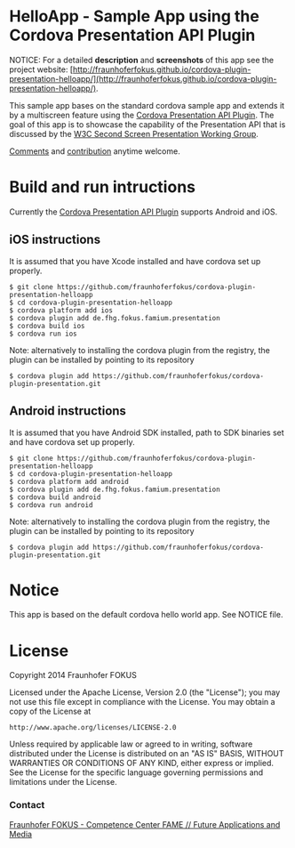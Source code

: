 # HelloApp - Sample App using the Cordova Presentation API Plugin

NOTICE: For a detailed **description** and **screenshots** of this app see the
project website: [http://fraunhoferfokus.github.io/cordova-plugin-presentation-helloapp/](http://fraunhoferfokus.github.io/cordova-plugin-presentation-helloapp/).

This sample app bases on the standard cordova sample app and extends it by a
multiscreen feature using the
[Cordova Presentation API Plugin](http://fraunhoferfokus.github.io/cordova-plugin-presentation/).
The goal of this app is to showcase the capability of the Presentation API that is
discussed by the [W3C Second Screen Presentation Working Group](http://www.w3.org/2014/secondscreen/).

[Comments](https://github.com/fraunhoferfokus/cordova-plugin-presentation-helloapp/issues) and [contribution](https://github.com/fraunhoferfokus/cordova-plugin-presentation-helloapp/pulls) anytime welcome.

# Build and run intructions

Currently the [Cordova Presentation API Plugin](http://fraunhoferfokus.github.io/cordova-plugin-presentation/) supports Android and iOS.

## iOS instructions

It is assumed that you have Xcode installed and have cordova set up
properly.

```
$ git clone https://github.com/fraunhoferfokus/cordova-plugin-presentation-helloapp
$ cd cordova-plugin-presentation-helloapp
$ cordova platform add ios
$ cordova plugin add de.fhg.fokus.famium.presentation
$ cordova build ios
$ cordova run ios
```

Note: alternatively to installing the cordova plugin from the registry, the plugin can be installed by pointing to its repository

```$ cordova plugin add https://github.com/fraunhoferfokus/cordova-plugin-presentation.git```

## Android instructions

It is assumed that you have Android SDK installed, path to SDK binaries set
and have cordova set up properly.

```
$ git clone https://github.com/fraunhoferfokus/cordova-plugin-presentation-helloapp
$ cd cordova-plugin-presentation-helloapp
$ cordova platform add android
$ cordova plugin add de.fhg.fokus.famium.presentation
$ cordova build android
$ cordova run android
```

Note: alternatively to installing the cordova plugin from the registry, the plugin can be installed by pointing to its repository

```$ cordova plugin add https://github.com/fraunhoferfokus/cordova-plugin-presentation.git```

# Notice

This app is based on the default cordova hello world app. See NOTICE file.

# License

Copyright 2014 Fraunhofer FOKUS

Licensed under the Apache License, Version 2.0 (the "License");
you may not use this file except in compliance with the License.
You may obtain a copy of the License at

    http://www.apache.org/licenses/LICENSE-2.0

Unless required by applicable law or agreed to in writing, software
distributed under the License is distributed on an "AS IS" BASIS,
WITHOUT WARRANTIES OR CONDITIONS OF ANY KIND, either express or implied.
See the License for the specific language governing permissions and
limitations under the License.

### Contact

[Fraunhofer FOKUS - Competence Center FAME // Future Applications and Media](http://www.fokus.fraunhofer.de/fame)

